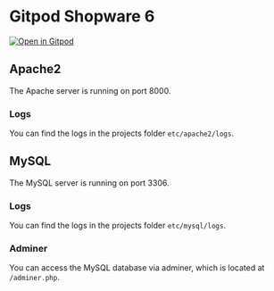 # Gitpod Shopware 6

[![Open in Gitpod](https://gitpod.io/button/open-in-gitpod.svg)](https://gitpod.io/#https://github.com/codeblick/gitpod-shopware-6)

## Apache2

The Apache server is running on port 8000.

### Logs

You can find the logs in the projects folder `etc/apache2/logs`.

## MySQL

The MySQL server is running on port 3306.

### Logs

You can find the logs in the projects folder `etc/mysql/logs`.

### Adminer

You can access the MySQL database via adminer, which is located at `/adminer.php`.
